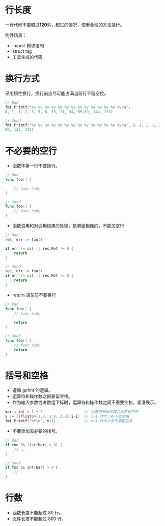 # 行长度
一行代码不要超过**120**列，超过的情况，使用合理的方法换行。

例外场景：
- import 模块语句
- struct tag
- 工具生成的代码

# 换行方式
采用惰性换行，换行前应尽可能占满当前行不留空位。
```go
// Bad
fmt.Printf("%v %v %v %v %v %v %v %v %v %v %v %v %v %v\n",
0, 1, 1, 2, 3, 5, 8, 13, 21, 34, 55,89, 144, 233)

// Good
fmt.Printf("%v %v %v %v %v %v %v %v %v %v %v %v %v %v\n", 0, 1, 1, 2, 3, 5, 8, 13, 21, 34, 55,
89, 144, 233)
```
# 不必要的空行
- 函数体第一行不要换行。
```go
// Bad
func foo() {

	// func body
}

// Good
func foo() {
	// func body
}
```
- 函数调用和对调用结果的处理，是紧密相连的，不能加空行
```go
// Bad
res, err := foo()

if err != nil || res.Ret != 0 {
	return
}

// Good
res, err := foo()
if err != nil || res.Ret != 0 {
	return
}
```

- return 语句前不要换行
```go
// Bad
func foo() {
	// func body
	
	return
}

// Good
func foo() {
	// func body
	return
}
```
# 括号和空格
- 遵循 gofmt 的逻辑。
- 运算符和操作数之间要留空格。
- 作为输入参数或者数组下标时，运算符和操作数之间不需要空格，紧凑展示。
```go
var i int = 1 + 2 					// 运算符和操作数之间要留空格
v := []float64{1.0, 2.0, 3.0}[i-i]  // i-i 作为下标不留空格
fmt.Printf("%f\n", v+1)				// v+1 作为入参不要留空格
```
- 不要添加没必要的括号。
```go
// Bad
if foo && (int(bar) > 0) {
	// ...
}

// Good
if foo && int(bar) > 0 {
	// ...
}
```
# 行数
- 函数长度不能超过 80 行。
- 文件长度不能超过 800 行。